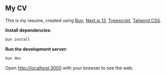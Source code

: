 ## My CV

This is my resume, created using [Bun](https://bun.sh/), [Next.js 13](https://nextjs.org/), [Typescript](https://www.typescriptlang.org/), [Tailwind CSS](https://tailwindcss.com/).

**Install dependencies:**

```bash
bun install
```

**Run the development server:**

```bash
bun dev
```

Open [http://localhost:3000](http://localhost:3000) with your browser to see the web.
